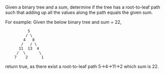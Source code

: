 Given a binary tree and a sum, determine if the tree has a root-to-leaf path such that adding up all the values along the path equals the given sum.

For example:
Given the below binary tree and sum = 22,


              5
             / \
            4   8
           /   / \
          11  13  4
         /  \      \
        7    2      1


return true, as there exist a root-to-leaf path 5-&gt;4-&gt;11-&gt;2 which sum is 22.
